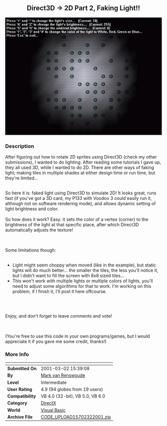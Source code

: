 ﻿<div align="center">

## Direct3D \-\> 2D Part 2, Faking Light\!\!

<img src="PIC2001321032299073.jpg">
</div>

### Description

After figuring out how to rotate 2D sprites using Direct3D (check my other submissions), I wanted to do lighting. After reading some tutorials I gave up, they all used 3D, while I wanted to do 2D. There are other ways of faking light; making tiles in multiple shades at either design time or run time, but they're limited...<br><br>

So here it is: faked light using Direct3D to simulate 2D! It looks great, runs fast (if you've got a 3D card, my P133 with Voodoo 3 could easily run it, although not on software rendering mode), and allows dynamic setting of light brightness and color.<br><br> So how does it work? Easy: it sets the color of a vertex (corner) to the brightness of the light at that specific place, after which Direct3D automatically adjusts the texture!<br><br><br>

Some limitations though:<br><br>

<ul>

<li> Light might seem choppy when moved (like in the example), but static lights will do much better... the smaller the tiles, the less you'll notice it, but I didn't want to fill the screen with 8x8 sized tiles...<br>

<li> This won't work with multiple lights or multiple colors of lights, you'll need to adjust some algorithms for that to work. I'm working on this problem, if I finish it, I'll post it here offcourse.

</ul><br><br>

Enjoy, and don't forget to leave comments and vote!<br><br><br>

(You're free to use this code in your own programs/games, but I would appreciate it if you gave me some credit, thanks!)
 
### More Info
 


<span>             |<span>
---                |---
**Submitted On**   |2001-03-02 15:39:08
**By**             |[Mark van Renswoude](https://github.com/Planet-Source-Code/PSCIndex/blob/master/ByAuthor/mark-van-renswoude.md)
**Level**          |Intermediate
**User Rating**    |4.9 (94 globes from 19 users)
**Compatibility**  |VB 4\.0 \(32\-bit\), VB 5\.0, VB 6\.0
**Category**       |[DirectX](https://github.com/Planet-Source-Code/PSCIndex/blob/master/ByCategory/directx__1-44.md)
**World**          |[Visual Basic](https://github.com/Planet-Source-Code/PSCIndex/blob/master/ByWorld/visual-basic.md)
**Archive File**   |[CODE\_UPLOAD15702322001\.zip](https://github.com/Planet-Source-Code/mark-van-renswoude-direct3d-2d-part-2-faking-light__1-21453/archive/master.zip)








